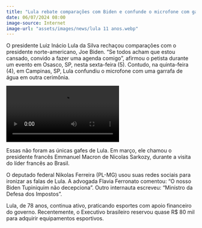 ```yaml
---
title: "Lula rebate comparações com Biden e confunde o microfone com garrafa d'água"
date: 06/07/2024 08:00
image-source: Internet
image-url: "assets/images/news/lula 11 anos.webp"
---
```


O presidente Luiz Inácio Lula da Silva rechaçou comparações com o presidente norte-americano, Joe Biden. “Se todos acham que estou cansado, convido a fazer uma agenda comigo”, afirmou o petista durante um evento em Osasco, SP, nesta sexta-feira (5). Contudo, na quinta-feira (4), em Campinas, SP, Lula confundiu o microfone com uma garrafa de água em outra cerimônia.

<video controls>
    <source src="/assets/videos/news/cachaça.mp4" type="video/mp4">
</video>

Essas não foram as únicas gafes de Lula. Em março, ele chamou o presidente francês Emmanuel Macron de Nicolas Sarkozy, durante a visita do líder francês ao Brasil.

O deputado federal Nikolas Ferreira (PL-MG) usou suas redes sociais para ironizar as falas de Lula. A advogada Flavia Ferronato comentou: “O nosso Biden Tupiniquim não decepciona”. Outro internauta escreveu: “Ministro da Defesa dos Impostos”.

Lula, de 78 anos, continua ativo, praticando esportes com apoio financeiro do governo. Recentemente, o Executivo brasileiro reservou quase R$ 80 mil para adquirir equipamentos esportivos.